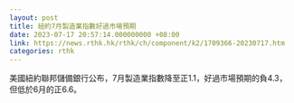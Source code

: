 ```yaml
---
layout: post
title: 紐約7月製造業指數好過市場預期
date: 2023-07-17 20:57:14.000000000 +08:00
link: https://news.rthk.hk/rthk/ch/component/k2/1709366-20230717.htm
categories: rthk
---
```


美國紐約聯邦儲備銀行公布，7月製造業指數降至正1.1，好過市場預期的負4.3，但低於6月的正6.6。
